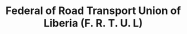---
title: "Federal of Road Transport Union of Liberia (F. R. T. U. L)"
url: /monrovia/federal-of-road-transport-union-of-liberia-f-r-t-u-l/
shop: Reisebüro
---